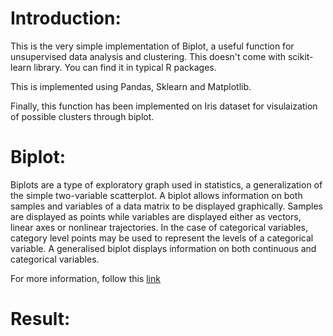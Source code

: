 # Introduction:

This is the very simple implementation of Biplot, a useful function for unsupervised data analysis and clustering. This doesn't come with scikit-learn library. You can find it in typical R packages.

This is implemented using Pandas, Sklearn and Matplotlib.

Finally, this function has been implemented on Iris dataset for visulaization of possible clusters through biplot.

# Biplot:

Biplots are a type of exploratory graph used in statistics, a generalization of the simple two-variable scatterplot. A biplot allows information on both samples and variables of a data matrix to be displayed graphically. Samples are displayed as points while variables are displayed either as vectors, linear axes or nonlinear trajectories. In the case of categorical variables, category level points may be used to represent the levels of a categorical variable. A generalised biplot displays information on both continuous and categorical variables.

For more information, follow this [link](https://en.wikipedia.org/wiki/Biplot)

# Result:


